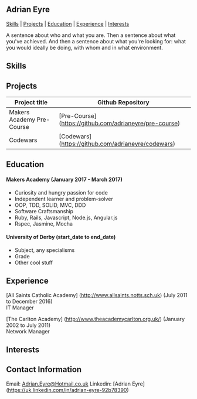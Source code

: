 ## Adrian Eyre

[Skills](#skills) | [Projects](#projects) | [Education](#education) | [Experience](#experience) | [Interests](#interests)

A sentence about who and what you are. Then a sentence about what you've achieved. And then a sentence about what you're looking for: what you would ideally be doing, with whom and in what environment.

## <a name="skills">Skills</a>


## <a name="projects">Projects</a>
Project title               | Github Repository  								
--------------------------- | ------------------------------
Makers Academy Pre-Course   | [Pre-Course] (https://github.com/adrianeyre/pre-course)
Codewars                    | [Codewars] (https://github.com/adrianeyre/codewars)

## <a name="education">Education</a>

#### Makers Academy (January 2017 - March 2017)

- Curiosity and hungry passion for code
- Independent learner and problem-solver
- OOP, TDD, SOLID, MVC, DDD
- Software Craftsmanship
- Ruby, Rails, Javascript, Node.js, Angular.js
- Rspec, Jasmine, Mocha

#### University of Derby (start_date to end_date)

- Subject, any specialisms
- Grade
- Other cool stuff


## <a name="Experience">Experience</a>

[All Saints Catholic Academy] (http://www.allsaints.notts.sch.uk) (July 2011 to December 2016)    
IT Manager

[The Carlton Academy] (http://www.theacademycarlton.org.uk/) (January 2002 to July 2011)   
Network Manager

## <a name="interests">Interests</a>


## <a name="contact">Contact Information</a>
Email: <a href="mailto:adrian.eyre@hotmail.co.uk">Adrian.Eyre@Hotmail.co.uk</a>
Linkedin: [Adrian Eyre] (https://uk.linkedin.com/in/adrian-eyre-92b78390)
